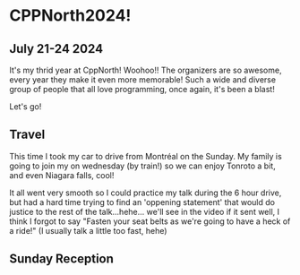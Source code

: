 # **CPPNorth2024!**

## July 21-24 2024

It's my thrid year at CppNorth! Woohoo!! 
The organizers are so awesome, every year they make it even more memorable! Such a wide and diverse group of people that all love programming, once again, it's been a blast!

Let's go!

## Travel

This time I took my car to drive from Montréal on the Sunday. My family is going to join my on wednesday (by train!) so we can enjoy Tonroto a bit, and even Niagara falls, cool!

It all went very smooth so I could practice my talk during the 6 hour drive, but had a hard time trying to find an 'oppening statement' that would do justice to the rest of the talk...hehe... 
we'll see in the video if it sent well, I think I forgot to say "Fasten your seat belts as we're going to have a heck of a ride!" (I usually talk a little too fast, hehe)

## Sunday Reception
